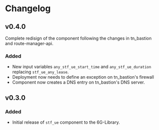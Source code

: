 # Changelog

## v0.4.0
Complete redisign of the component following the changes in tn_bastion and route-manager-api.
### Added
- New input variables `any_stf_ue_start_time` and `any_stf_ue_duration` replacing `stf_ue_any_lease`.
- Deployment now needs to define an exception on tn_bastion's firewall
- Component now creates a DNS entry on tn_bastion's DNS server.


## v0.3.0
### Added
- Initial release of `stf_ue` component to the 6G-Library.